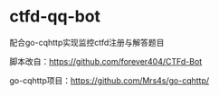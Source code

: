 # ctfd-qq-bot
配合go-cqhttp实现监控ctfd注册与解答题目

脚本改自：https://github.com/forever404/CTFd-Bot

go-cqhttp项目：https://github.com/Mrs4s/go-cqhttp/